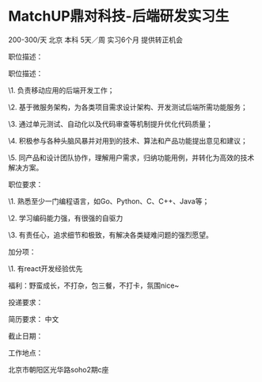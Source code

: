 # MatchUP鼎对科技-后端研发实习生

200-300/天 北京 本科 5天／周 实习6个月 提供转正机会

职位描述：

职位描述：

\1. 负责移动应用的后端开发工作；

\2. 基于微服务架构，为各类项目需求设计架构、开发测试后端所需功能服务；

\3. 通过单元测试、自动化以及代码审查等机制提升优化代码质量；

\4. 积极参与各种头脑风暴并对用到的技术、算法和产品功能提出意见和建议；

\5. 同产品和设计团队协作，理解用户需求，归纳功能用例，并转化为高效的技术解决方案。



职位要求：

\1. 熟悉至少一门编程语言，如Go、Python、C、C++、Java等；

\2. 学习编码能⼒强，有很强的⾃驱⼒

\3. 有责任心，追求细节和极致，有解决各类疑难问题的强烈愿望。



加分项：

\1. 有react开发经验优先



福利：野蛮成长，不打杂，包三餐，不打卡，氛围nice~

投递要求：

简历要求： 中文

截止日期：

工作地点：

北京市朝阳区光华路soho2期c座
